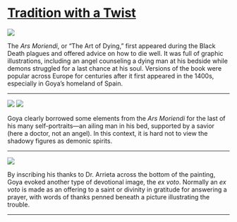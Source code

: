 # [Tradition with a Twist](http://artsmia.github.io/griot/#/stories/1122)

![](http://cdn.dx.artsmia.org/thumbs/tn_null.jpg)

The *Ars Moriendi*, or “The Art of Dying,” first appeared during the Black Death plagues and offered advice on how to die well. It was full of graphic illustrations, including an angel counseling a dying man at his bedside while demons struggled for a last chance at his soul. Versions of the book were popular across Europe for centuries after it first appeared in the 1400s, especially in Goya’s homeland of Spain.

---

![](http://cdn.dx.artsmia.org/thumbs/tn_mia_6008087.jpg)
![](http://cdn.dx.artsmia.org/thumbs/tn_null.jpg)

Goya clearly borrowed some elements from the *Ars Moriendi* for the last of his many self-portraits—an ailing man in his bed, supported by a savior (here a doctor, not an angel). In this context, it is hard not to view the shadowy figures as demonic spirits.

---

![](http://cdn.dx.artsmia.org/thumbs/tn_null.jpg)

By inscribing his thanks to Dr. Arrieta across the bottom of the painting, Goya evoked another type of devotional image, the *ex voto*. Normally an *ex voto* is made as an offering to a saint or divinity in gratitude for answering a prayer, with words of thanks penned beneath a picture illustrating the trouble.

---
